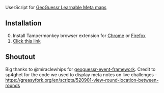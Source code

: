 UserScript for [GeoGuessr Learnable Meta maps](https://learnablemeta.com/)

## Installation
0. Install Tampermonkey browser extension for [Chrome](https://chrome.google.com/webstore/detail/tampermonkey/dhdgffkkebhmkfjojejmpbldmpobfkfo) or [Firefox](https://addons.mozilla.org/firefox/addon/tampermonkey?utm_source=usz)
1. [Click this link](https://github.com/likeon/geometa/raw/main/dist/geometa.user.js)

## Shoutout
Big thanks to @miraclewhips for [geoguessr-event-framework](https://github.com/miraclewhips/geoguessr-event-framework).
Credit to sp4ghet for the code we used to display meta notes on live challenges  - https://greasyfork.org/en/scripts/520901-view-round-location-between-rounds
